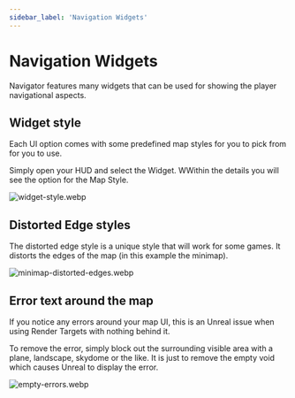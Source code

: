 ```yaml
---
sidebar_label: 'Navigation Widgets'
---
```


# Navigation Widgets

Navigator features many widgets that can be used for showing the player navigational aspects.

## Widget style

Each UI option comes with some predefined map styles for you to pick from for you to use.

Simply open your HUD and select the Widget. WWithin the details you will see the option for the Map Style.

![widget-style.webp](/img/navigator/widget-style.webp)

## Distorted Edge styles

The distorted edge style is a unique style that will work for some games. It distorts the edges of the map (in this example the minimap).

![minimap-distorted-edges.webp](/img/navigator/minimap-distorted-edges.webp)

## Error text around the map

If you notice any errors around your map UI, this is an Unreal issue when using Render Targets with nothing behind it. 

To remove the error, simply block out the surrounding visible area with a plane, landscape, skydome or the like. It is just to remove the empty void which causes Unreal to display the error.

![empty-errors.webp](/img/navigator/empty-errors.webp)


